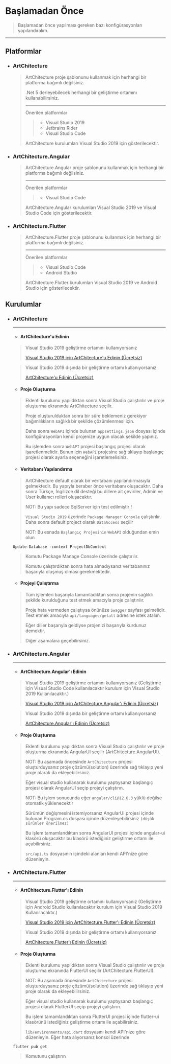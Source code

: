 # Başlamadan Önce

> Başlamadan önce yapılması gereken bazı konfigürasyonları yapılandıralım.

---

## Platformlar
- ### ArtChitecture
    > ArtChitecture proje şablonunu kullanmak için herhangi bir platforma bağımlı değilsiniz.
    > 
    > .Net 5 derleyebilecek herhangi bir geliştirme ortamını kullanabilirsiniz.
    > 
    > ---
    >
    > Önerilen platformlar
    >> - Visual Studio 2019
    >> - Jetbrains Rider
    >> - Visual Studio Code
    >
    > ArtChitecture kurulumları Visual Studio 2019 için gösterilecektir.


- ### ArtChitecture.Angular
    > ArtChitecture.Angular proje şablonunu kullanmak için herhangi bir platforma bağımlı değilsiniz.
    > 
    > ---
    >
    > Önerilen platformlar
    >> - Visual Studio Code
    >
    > ArtChitecture.Angular kurulumları Visual Studio 2019 ve Visual Studio Code için gösterilecektir.

- ### ArtChitecture.Flutter
    > ArtChitecture.Flutter proje şablonunu kullanmak için herhangi bir platforma bağımlı değilsiniz.
    > 
    > ---
    >
    > Önerilen platformlar
    >> - Visual Studio Code
    >> - Android Studio
    >
    > ArtChitecture.Flutter kurulumları Visual Studio 2019 ve Android Studio için gösterilecektir.

## Kurulumlar
- ### ArtChitecture

    ---

    - #### ArtChitecture'u Edinin
    > Visual Studio 2019 geliştirme ortamını kullanıyorsanız
    > 
    > [Visual Studio 2019 için ArtChitecture'u Edinin (Ücretsiz)](https://marketplace.visualstudio.com/items?itemName=ismailkaygisiz.ArtChitectureAPI)

    > Visual Studio 2019 dışında bir geliştirme ortamı kullanıyorsanız
    >
    > [ArtChitecture'u Edinin (Ücretsiz)](https://github.com/ismailkaygisiz/ArtChitecture)

    - #### Proje Oluşturma
    > Eklenti kurulumu yapıldıktan sonra Visual Studio çalıştırılır ve proje oluşturma ekranında ArtChitecture seçilir.
    >
    > Proje oluşturulduktan sonra bir süre beklemeniz gerekiyor bağımlılıkların sağlıklı bir şekilde çözümlenmesi için.
    > 
    > Daha sonra `WebAPI` içinde bulunan `appsettings.json` dosyası içinde konfigürasyonları kendi projenize uygun olacak şekilde yapınız.
    >
    > Bu işlemden sonra `WebAPI` projesi başlangıç projesi olarak işaretlenmelidir. Bunun için `WebAPI` projesine sağ tıklayıp başlangıç projesi olarak ayarla seçeneğini işaretlemelisiniz.
    
    - #### Veritabanı Yapılandırma
    > ArtChitecture default olarak bir veritabanı yapılandırmasıyla gelmektedir. Bu yapıyla beraber önce veritabanı oluşacaktır. Daha sonra Türkçe, İngilizce dil desteği bu dillere ait çeviriler, Admin ve User kullanıcı rolleri oluşacaktır.
    >
    > NOT: Bu yapı sadece SqlServer için test edilmiştir !
    > 
    > `Visual Studio 2019` üzerinde `Package Manager Console` çalıştırılır. Daha sonra default project olarak `DataAccess` seçilir 
    >
    > NOT: Bu esnada `Başlangıç Projesinin` `WebAPI` olduğundan emin olun 
    >
    > 
    ```
    Update-Database -context ProjectDbContext
    ```
    > Komutu Package Manage Console üzerinde çalıştırılır.
    >
    > Komutu çalıştırdıktan sonra hata almadıysanız veritabanınız başarıyla oluşmuş olması gerekmektedir.

    - #### Projeyi Çalıştırma
    > Tüm işlemleri başarıyla tamamladıktan sonra projenin sağlıklı şekilde kurulduğunu test etmek amacıyla proje çalıştırılır.
    > 
    > Proje hata vermeden çalıştıysa önünüze `Swagger` sayfası gelmelidir. Test etmek amacıyla `api/languages/getall` adresine istek atalım.
    > 
    > Eğer diller başarıyla geldiyse projenizi başarıyla kurdunuz demektir. 
    >
    > Diğer aşamalara geçebilirsiniz.

- ### ArtChitecture.Angular

    ---

    - #### ArtChitecture.Angular'ı Edinin
    > Visual Studio 2019 geliştirme ortamını kullanıyorsanız (Geliştirme için Visual Studio Code kullanılacaktır kurulum için Visual Studio 2019 Kullanılacaktır.)
    > 
    > [Visual Studio 2019 için ArtChitecture.Angular'ı Edinin (Ücretsiz)](https://marketplace.visualstudio.com/items?itemName=ismailkaygisiz.ArtChitecture)

    > Visual Studio 2019 dışında bir geliştirme ortamı kullanıyorsanız
    >
    > [ArtChitecture.Angular'ı Edinin (Ücretsiz)](https://github.com/ismailkaygisiz/ArtChitecture)

    - #### Proje Oluşturma
    > Eklenti kurulumu yapıldıktan sonra Visual Studio çalıştırılır ve proje oluşturma ekranında AngularUI seçilir (ArtChitecture.AngularUI).
    >
    > NOT: Bu aşamada öncesinde `ArtChitecture` projesi oluşturduysanız proje çözümü(solution) üzerinde sağ tıklayıp yeni proje olarak da ekleyebilirsiniz.
    > 
    > Eğer visual studio kullanarak kurulumu yaptıysanız başlangıç projesi olarak AngularUI seçip projeyi çalıştırın. 
    >
    > NOT: Bu işlem sonucunda eğer `angular/cli@12.0.3` yüklü değilse otomatik yüklenecektir
    >
    > Sürümün değişmesini istemiyorsanız AngularUI projesi içinde bulunan Program.cs dosyası içinde düzenleyebilirsiniz `(düşük sürümler önerilmez)`
    >
    > Bu işlem tamamlandıktan sonra AngularUI projesi içinde angular-ui klasörü oluşacaktır bu klasörü istediğiniz geliştirme ortamı ile açabilirsiniz.
    >
    > `src/api.ts` dosyasının içindeki alanları kendi API'nize göre düzenleyin.

- ### ArtChitecture.Flutter
   
    ---

    - #### ArtChitecture.Flutter'ı Edinin
    > Visual Studio 2019 geliştirme ortamını kullanıyorsanız (Geliştirme için Android Studio kullanılacaktır kurulum için Visual Studio 2019 Kullanılacaktır.)
    > 
    > [Visual Studio 2019 için ArtChitecture.Flutter'ı Edinin (Ücretsiz)](https://marketplace.visualstudio.com/items?itemName=ismailkaygisiz.ArtChitectureFlutter)

    > Visual Studio 2019 dışında bir geliştirme ortamı kullanıyorsanız
    >
    > [ArtChitecture.Flutter'ı Edinin (Ücretsiz)](https://github.com/ismailkaygisiz/ArtChitecture)

    - #### Proje Oluşturma
    > Eklenti kurulumu yapıldıktan sonra Visual Studio çalıştırılır ve proje oluşturma ekranında FlutterUI seçilir (ArtChitecture.FlutterUI).
    >
    > NOT: Bu aşamada öncesinde `ArtChitecture` projesi oluşturduysanız proje çözümü(solution) üzerinde sağ tıklayıp yeni proje olarak da ekleyebilirsiniz.
    > 
    > Eğer visual studio kullanarak kurulumu yaptıysanız başlangıç projesi olarak FlutterUI seçip projeyi çalıştırın. 
    >
    > Bu işlem tamamlandıktan sonra FlutterUI projesi içinde flutter-ui klasörünü istediğiniz geliştirme ortamı ile açabilirsiniz.
    >
    > `lib/environments/api.dart` dosyasını kendi API'nize göre düzenleyin.
    > Eğer hata alıyorsanız konsol üzerinde 
    ```
    flutter pub get
    ```
    > Komutunu çalıştırın